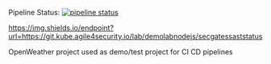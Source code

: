 Pipeline Status: [![pipeline status](https://git.kube.agile4security.io/lab/demolabnodejs/badges/master/pipeline.svg)](https://git.kube.agile4security.io/lab/demolabnodejs/-/commits/master)


https://img.shields.io/endpoint?url=https://git.kube.agile4security.io/lab/demolabnodejs/secgatessaststatus

OpenWeather project used as demo/test project for CI CD pipelines
